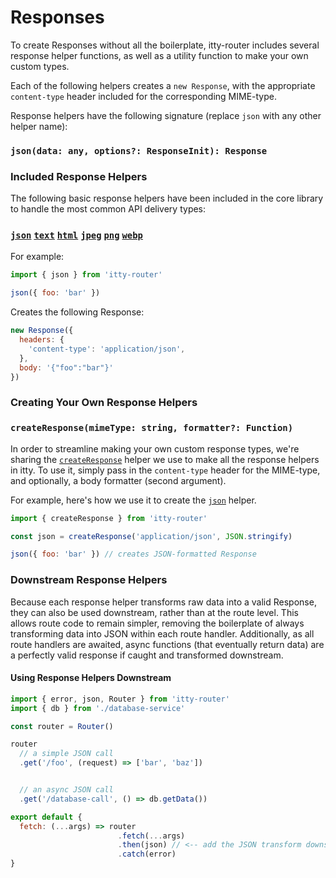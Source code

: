# Responses

To create Responses without all the boilerplate, itty-router includes several response helper functions, as well as a utility function to make your own custom types.

Each of the following helpers creates a `new Response`, with the appropriate `content-type` header included for the corresponding MIME-type.

Response helpers have the following signature (replace `json` with any other helper name):  
### `json(data: any, options?: ResponseInit): Response`

### Included Response Helpers

The following basic response helpers have been included in the core library to handle the most common API delivery types:

### [`json`](/itty-router/api#json) [`text`](/itty-router/api#text) [`html`](/itty-router/api#html) [`jpeg`](/itty-router/api#jpeg) [`png`](/itty-router/api#png) [`webp`](/itty-router/api#webp)

For example:

```js
import { json } from 'itty-router'

json({ foo: 'bar' })
```

Creates the following Response:

```js
new Response({
  headers: {
    'content-type': 'application/json',
  },
  body: '{"foo":"bar"}'
})
```

### Creating Your Own Response Helpers
### `createResponse(mimeType: string, formatter?: Function)`

In order to streamline making your own custom response types, we're sharing the [`createResponse`](/itty-router/api#createResponse) helper we use to make all the response helpers in itty.  To use it, simply pass in the `content-type` header for the MIME-type, and optionally, a body formatter (second argument).

For example, here's how we use it to create the [`json`](/itty-router/api#json) helper.

```js
import { createResponse } from 'itty-router'

const json = createResponse('application/json', JSON.stringify)

json({ foo: 'bar' }) // creates JSON-formatted Response
```

### Downstream Response Helpers
Because each response helper transforms raw data into a valid Response, they can also be used downstream, rather than at the route level.  This allows route code to remain simpler, removing the boilerplate of always transforming data into JSON within each route handler.  Additionally, as all route handlers are awaited, async functions (that eventually return data) are a perfectly valid response if caught and transformed downstream.

#### Using Response Helpers Downstream
```js
import { error, json, Router } from 'itty-router'
import { db } from './database-service'

const router = Router()

router
  // a simple JSON call
  .get('/foo', (request) => ['bar', 'baz'])


  // an async JSON call
  .get('/database-call', () => db.getData())

export default {
  fetch: (...args) => router
                        .fetch(...args)
                        .then(json) // <-- add the JSON transform downstream
                        .catch(error)
}
```
